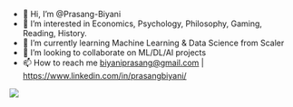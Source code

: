 - 👋 Hi, I’m @Prasang-Biyani
- 👀 I’m interested in Economics, Psychology, Philosophy, Gaming, Reading, History.
- 🌱 I’m currently learning Machine Learning & Data Science from Scaler
- 💞️ I’m looking to collaborate on ML/DL/AI projects
- 📫 How to reach me biyaniprasang@gmail.com | https://www.linkedin.com/in/prasangbiyani/

![](https://komarev.com/ghpvc/?username=Prasang-Biyani&color=green&style=plastic)
<!---
Prasang-Biyani/Prasang-Biyani is a ✨ special ✨ repository because its `README.md` (this file) appears on your GitHub profile.
You can click the Preview link to take a look at your changes.
--->
